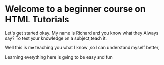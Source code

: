 # Welcome to a beginner course  on HTML Tutorials

Let's get started okay.
My name is Richard and you know what they Always say?
To test your knowledge on a subject,teach it.

Well this is me teaching you what I know ,so I can understand myself better,

Learning everything here is going to be easy and fun
